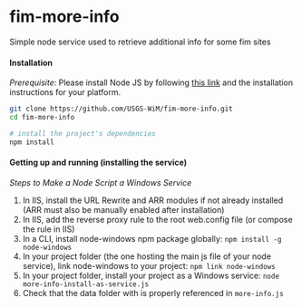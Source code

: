 # fim-more-info
Simple node service used to retrieve additional info for some fim sites

#### Installation
*Prerequisite*: Please install Node JS by following [this link](https://nodejs.org/en/download/) and the installation instructions for your platform.

```bash
git clone https://github.com/USGS-WiM/fim-more-info.git
cd fim-more-info

# install the project's dependencies
npm install
```

#### Getting up and running (installing the service)
*Steps to Make a Node Script a Windows Service*
1. In IIS, install the URL Rewrite and ARR modules if not already installed (ARR must also be manually enabled after installation)
2. In IIS, add the reverse proxy rule to the root web.config file (or compose the rule in IIS)
3. In a CLI, install node-windows npm package globally: `npm install -g node-windows`
4. In your project folder (the one hosting the main js file of your node service), link node-windows to your project: `npm link node-windows`
5. In your project folder, install your project as a Windows service: `node more-info-install-as-service.js`
6. Check that the data folder with is properly referenced in `more-info.js`